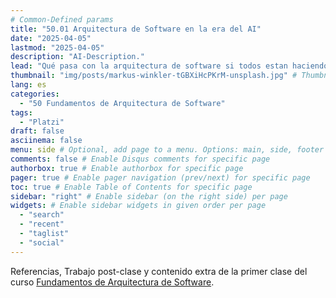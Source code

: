 ```yaml
---
# Common-Defined params
title: "50.01 Arquitectura de Software en la era del AI"
date: "2025-04-05"
lastmod: "2025-04-05"
description: "AI-Description."
lead: "Qué pasa con la arquitectura de software si todos estan haciendo vibe-coding?" # Lead text
thumbnail: "img/posts/markus-winkler-tGBXiHcPKrM-unsplash.jpg" # Thumbnail image
lang: es
categories:
  - "50 Fundamentos de Arquitectura de Software"
tags:
  - "Platzi"
draft: false
asciinema: false
menu: side # Optional, add page to a menu. Options: main, side, footer
comments: false # Enable Disqus comments for specific page
authorbox: true # Enable authorbox for specific page
pager: true # Enable pager navigation (prev/next) for specific page
toc: true # Enable Table of Contents for specific page
sidebar: "right" # Enable sidebar (on the right side) per page
widgets: # Enable sidebar widgets in given order per page
  - "search"
  - "recent"
  - "taglist"
  - "social"
---
```


Referencias, Trabajo post-clase y contenido extra de la primer clase del curso [Fundamentos de Arquitectura de Software](https://platzi.com/). 

<!--more-->

